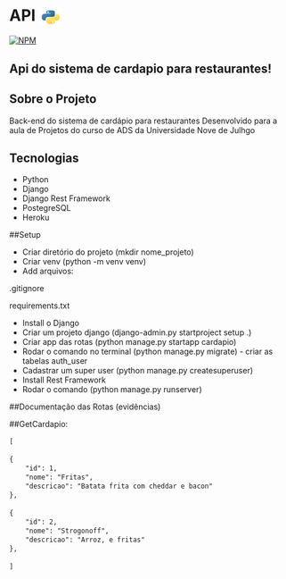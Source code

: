# API <img align="center" alt="Marcos-Python" height="30" width="40" src="https://raw.githubusercontent.com/devicons/devicon/master/icons/python/python-original.svg">

[![NPM](https://img.shields.io/npm/l/react)](https://github.com/SquadUninove/API/blob/main/LICENSE) 

## Api do sistema de cardapio para restaurantes!

## Sobre o Projeto

Back-end do sistema de cardápio para restaurantes
Desenvolvido para a aula de Projetos do curso de ADS da Universidade Nove de Julhgo



## Tecnologias
- Python
- Django
- Django Rest Framework
- PostegreSQL
- Heroku




##Setup

- Criar diretório do projeto (mkdir nome_projeto)
- Criar venv (python -m venv venv)
- Add arquivos:

.gitignore

requirements.txt

- Install o Django
- Criar um projeto django (django-admin.py startproject setup .)
- Criar app das rotas (python manage.py startapp cardapio)
- Rodar o comando no terminal (python manage.py migrate) - criar as tabelas auth_user
- Cadastrar um super user (python manage.py createsuperuser)
- Install Rest Framework 
- Rodar o comando (python manage.py runserver)




##Documentação das Rotas (evidências)

##GetCardapio:

    [

    {
        "id": 1,
        "nome": "Fritas",
        "descricao": "Batata frita com cheddar e bacon"
    },
    
    {
        "id": 2,
        "nome": "Strogonoff",
        "descricao": "Arroz, e fritas"
    },

    ]
